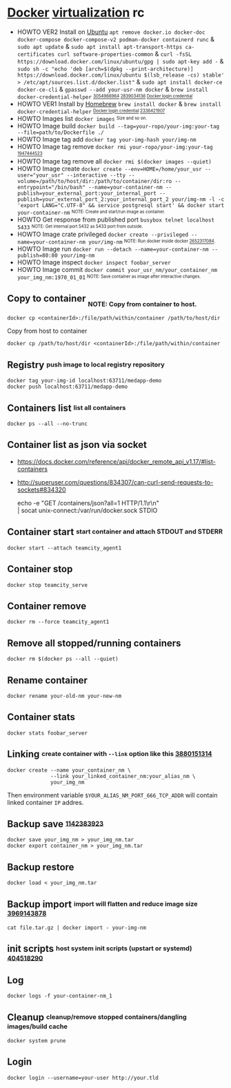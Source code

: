 # [Docker][] [virtualization][vz] rc

[docker]: https://github.com/docker
[vz]: https://en.wikipedia.org/wiki/OS-level_virtualization

* HOWTO VER2 Install on [Ubuntu][] `apt remove docker.io docker-doc docker-compose docker-compose-v2 podman-docker containerd runc` & `sudo apt update` & `sudo apt install apt-transport-https ca-certificates curl software-properties-common` & `curl -fsSL https://download.docker.com/linux/ubuntu/gpg | sudo apt-key add -` & `sudo sh -c "echo 'deb [arch=$(dpkg --print-architecture)] https://download.docker.com/linux/ubuntu $(lsb_release -cs) stable' > /etc/apt/sources.list.d/docker.list"` & `sudo apt install docker-ce docker-ce-cli` & `gpasswd --add your-usr-nm docker` & `brew install docker-credential-helper` <sup><sub>[3054966964][] [2839034136][] [Docker login credential][3590212040]</sub></sup>
* HOWTO VER1 Install by [Homebrew][] `brew install docker` & `brew install docker-credential-helper` <sup><sub>[Docker login credential][3590212040] [2336421907][]</sub></sup>
* HOWTO Images list `docker images` <sup><sub>Size and so on.</sub></sup>
* HOWTO Image build `docker build --tag=your-ropo/your-img:your-tag --file=path/to/Dockerfile ./`
* HOWTO Image tag add `docker tag your-img-hash your/img-nm`
* HOWTO Image tag remove `docker rmi your-ropo/your-img:your-tag` <sup><sub>[1947444523][]</sub></sup>
* HOWTO Image tag remove all `docker rmi $(docker images --quiet)`
* HOWTO Image create `docker create --env=HOME=/home/your_usr --user="your_usr" --interactive --tty --volume=/path/to/host/dir:/path/to/container/dir:ro --entrypoint="/bin/bash" --name=your-container-nm --publish=your_external_port:your_internal_port --publish=your_external_port_2:your_internal_port_2 your/img-nm -l -c 'export LANG="C.UTF-8" && service postgresql start' && docker start your-container-nm` <sup><sub>NOTE: Create and start/run image as container.</sub></sup>
* HOWTO Get response from published port `busybox telnet localhost 5433` <sup><sub>NOTE: Get internal port 5432 as 5433 port from outside.</sub></sup>
* HOWTO Image crate privileged `docker create --privileged --name=your-container-nm your/img-nm` <sup><sub>NOTE: Run docker inside docker [2652317084][].</sub></sup>
* HOWTO Image run `docker run --detach --name=your-container-nm --publish=80:80 your/img-nm`
* HOWTO Image inspect `docker inspect foobar_server`
* HOWTO Image commit `docker commit your_usr_nm/your_container_nm your_img_nm:1970_01_01` <sup><sub>NOTE: Save container as image after interactive changes.</sub></sup>

[homebrew]: https://github.com/homebrew/brew
[ubuntu]: https://github.com/ubuntu
[1947444523]: https://serverfault.com/questions/703344/how-to-remove-an-image-tag-in-docker-without-removing-the-image-itself#703352
[2336421907]: https://stackoverflow.com/questions/67642620/docker-credential-desktop-not-installed-or-not-available-in-path#72888813
[2652317084]: https://docs.docker.com/reference/commandline/cli/#create
[2839034136]: https://docs.docker.com/engine/install/ubuntu "Official instruction from the Docker Inc of install Docker Engine on Ubuntu."
[3054966964]: https://linuxtuto.com/how-to-install-docker-on-ubuntu-24-04
[3590212040]: https://github.com/docker/docker-credential-helpers "Docker login credential"

## Copy to container <sub><sub>NOTE: Copy from container to host.</sub></sup>

    docker cp <containerId>:/file/path/within/container /path/to/host/dir

Copy from host to container

    docker cp /path/to/host/dir <containerId>:/file/path/within/container

## Registry <sup><sub>push image to local registry repository</sub></sup>

    docker tag your-img-id localhost:63711/medapp-demo
    docker push localhost:63711/medapp-demo

## Containers list <sup><sub>list all containers</sub></sup>

    docker ps --all --no-trunc

## Container list as json via socket

* <https://docs.docker.com/reference/api/docker_remote_api_v1.17/#list-containers>
* <http://superuser.com/questions/834307/can-curl-send-requests-to-sockets#834320>

    echo -e "GET /containers/json?all=1 HTTP/1.1\r\n" \
      | socat unix-connect:/var/run/docker.sock STDIO

## Container start <sup><sub>start container and attach STDOUT and STDERR</sub></sup>

    docker start --attach teamcity_agent1

## Container stop

    docker stop teamcity_serve

## Container remove

    docker rm --force teamcity_agent1

## Remove all  stopped/running containers

    docker rm $(docker ps --all --quiet)

## Rename container

    docker rename your-old-nm your-new-nm

## Container stats

    docker stats foobar_server

## Linking <sup><sub>create container with `--link` option like this [3880151314][]</sub></sup>

    docker create --name your_container_nm \
                  --link your_linked_container_nm:your_alias_nm \
                  your_img_nm

Then environment variable `$YOUR_ALIAS_NM_PORT_666_TCP_ADDR`
will contain linked container `IP` addres.

[3880151314]: https://docs.docker.com/userguide/dockerlinks/#communication-across-links

## Backup save <sup><sub>[1142383923][]</sub></sup>

    docker save your_img_nm > your_img_nm.tar
    docker export container_nm > your_img_nm.tar

[1142383923]: http://stackoverflow.com/questions/21486004/how-do-i-move-a-docker-containers-image-to-a-persistent-disk#21632989

## Backup restore

    docker load < your_img_nm.tar

## Backup import <sup><sub>import will flatten and reduce image size [3969143878][]</sub></sup>

    cat file.tar.gz | docker import - your-img-nm

[3969143878]: https://www.ctl.io/developers/blog/post/optimizing-docker-images

## init scripts <sup><sub>host system init scripts (upstart or systemd) [404518290][]</sub></sup>

[404518290]: https://docs.docker.com/engine/admin/host_integration/#/examples

## Log

    docker logs -f your-container-nm_1

## Cleanup <sup><sub>cleanup/remove stopped containers/dangling images/build cache</sub></sup>

    docker system prune

## Login

    docker login --username=your-user http://your.tld
